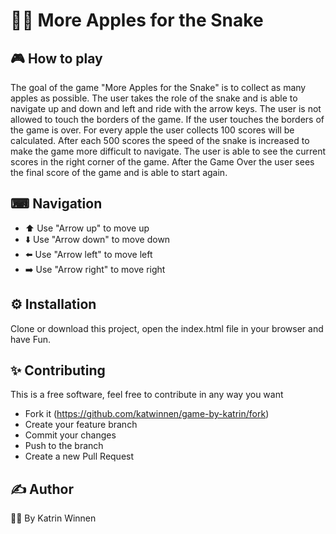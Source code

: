 # 🍎🐍 More Apples for the Snake 

## 🎮 How to play

The goal of the game "More Apples for the Snake" is to collect as many apples as possible. The user takes the role of the snake and is able to navigate up and down and left and ride with the arrow keys. The user is not allowed to touch the borders of the game. If the user touches the borders of the game is over. For every apple the user collects 100 scores will be calculated. After each 500 scores the speed of the snake is increased to make the game more difficult to navigate. The user is able to see the current scores in the right corner of the game. After the Game Over the user sees the final score of the game and is able to start again. 

## ⌨ Navigation

- ⬆️ Use "Arrow up" to move up
- ⬇️ Use "Arrow down" to move down
- ⬅️ Use "Arrow left" to move left
- ➡️ Use "Arrow right" to move right


## ⚙️ Installation 

Clone or download this project, open the index.html file in your browser and have Fun.

## 

## ✨ Contributing

This is a free software, feel free to contribute in any way you want

- Fork it (https://github.com/katwinnen/game-by-katrin/fork)
- Create your feature branch
- Commit your changes
- Push to the branch
- Create a new Pull Request

## ✍️ Author

👩‍💻 By Katrin Winnen


